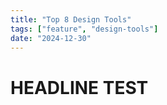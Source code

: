 ```yaml
---
title: "Top 8 Design Tools"
tags: ["feature", "design-tools"]
date: "2024-12-30"
---
```



# HEADLINE TEST